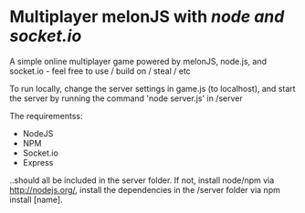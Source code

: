 Multiplayer melonJS with *node and socket.io*
===========

A simple online multiplayer game powered by melonJS, node.js, and socket.io - feel free to use / build on / steal / etc

To run locally, change the server settings in game.js (to localhost), and start the server by running the command 'node server.js' in /server

The requirementss:
- NodeJS
- NPM
- Socket.io
- Express

..should all be included in the server folder. If not, install node/npm via http://nodejs.org/, install the
dependencies in the /server folder via npm install [name].
